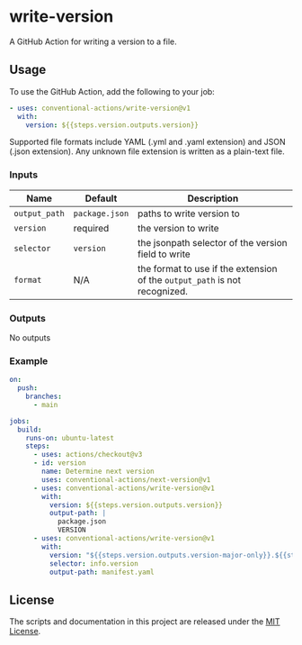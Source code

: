 # write-version

A GitHub Action for writing a version to a file.

## Usage

To use the GitHub Action, add the following to your job:

```yaml
- uses: conventional-actions/write-version@v1
  with:
    version: ${{steps.version.outputs.version}}
```

Supported file formats include YAML (.yml and .yaml extension) and JSON (.json extension). Any unknown file extension
is written as a plain-text file.

### Inputs

| Name          | Default        | Description                                                                |
|---------------|----------------|----------------------------------------------------------------------------|
| `output_path` | `package.json` | paths to write version to                                                  |
| `version`     | required       | the version to write                                                       |
| `selector`    | `version`      | the jsonpath selector of the version field to write                        |
| `format`      | N/A            | the format to use if the extension of the `output_path` is not recognized. |

### Outputs

No outputs

### Example

```yaml
on:
  push:
    branches:
      - main

jobs:
  build:
    runs-on: ubuntu-latest
    steps:
      - uses: actions/checkout@v3
      - id: version
        name: Determine next version
        uses: conventional-actions/next-version@v1
      - uses: conventional-actions/write-version@v1
        with:
          version: ${{steps.version.outputs.version}}
          output-path: |
            package.json
            VERSION
      - uses: conventional-actions/write-version@v1
        with:
          version: "${{steps.version.outputs.version-major-only}}.${{steps.version.outputs.version-minor-only}}.${{steps.version.outputs.version-patch-only}}"
          selector: info.version
          output-path: manifest.yaml
```

## License

The scripts and documentation in this project are released under the [MIT License](LICENSE).
